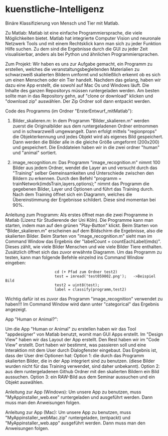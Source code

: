 # kuenstliche-Intelligenz

Binäre Klassifizierung von Mensch und Tier mit Matlab.

Zu Matlab:
Matlab ist eine einfache Programmiersprache, die viele Möglichkeiten bietet. Matlab hat integrierte Computer Vision und neuronale Netzwerk Tools und mit einem Rechtsklick kann man sich zu jeder Funktion Hilfe suchen. Zu dem sind die Ergebnisse durch die GUI zu jeder Zeit visualisierbar, anders als bei Python und ähnlichen Programmiersprachen. 

Zum Projekt:
Wir haben es uns zur Aufgabe gemacht, ein Programm zu erstellen, welches die veranstaltungsbegleitenden Materialien zu schwarzweiß skalierten Bildern umformt und schließlich erkennt ob es sich um einen Menschen oder ein Tier handelt. Nachdem das gelang, haben wir dazu eine App erstellt, die sowohl auf Mac Os und Windows läuft. Die Inhalte des ganzen Repositorys müssen runtergeladen werden. Am besten sollte man in das Repository gehn, auf "clone or download" klicken und "download zip" auswählen. Der Zip Ordner soll dann entpackt werden.

Code des Programms (im Ordner "ErsterEntwurf_mitMatlab"):
1) Bilder_skalieren.m:
In dem Programm "Bilder_skalieren.m" werden zuerst die Originalbilder aus dem runtergeladenen Ordner entnommen und in schwarzweiß umgewangelt. Dann erfolgt mittels "regionprops" die Objekterkennung und jedes Objekt wird als eigenes Bild gespeichert. Dann werden die Bilder alle in die gleiche Größe umgeformt (200x200) und gespeichert. Die Enddateien haben wir in die zwei ordner "human" und "animal" sortiert. 

2) image_recognition.m:
Das Programm "image_recognition.m" nimmt 100 Bilder aus jedem Ordner, wendet die Layer an und versucht durch das "Training" selber Gemeinsamkeiten und Unterschiede zwischen den Bildern zu erkennen. Durch den Befehl "programm = trainNetwork(imdsTrain,layers,options);" nimmt das Programm die gegebenen Bilder, Layer und Optionen und führt das Training durch. Nach dem Training öffnet sich ein Diagramm, welches die Übereinstimmung der Ergebnisse schildert. Diese sind momentan bei 90%. 

Anleitung zum Programm:
Als erstes öffnet man die zwei Programme in Matlab (Lizenz für Studierende der Uni Köln). Die Programme kann man starten, indem man auf den grünen "Play-Button" klickt. 
Beim Starten von "Bilder_skalieren.m" erscheinen auf dem Bildschirm die Ergebnisse, also die skalierten Bilder.
Beim Starten von "image_recognition.m" sieht man im Command Window das Ergebnis der "labelCount = countEachLabel(imds)". Dieses zählt, wie viele Bilder Menschen und wie viele Bilder Tiere enthalten. Zusätzlich öffnet sich das zuvor erwähnte Diagramm.
Um das Programm zu testen, kann man folgende Befehle einzelnd ins Command Window eingeben:
                          
                          cd (+ Pfad zum Ordner test2)  
                          test = imread('test059002.png');   ->Beispiel Bild
                          test2 = uint8(test);  
                          label = classify(programm,test2) 
                          
Wichtig dafür ist es zuvor das Programm "image_recognition" verwendet zu haben!!! 
Im Command Window wird dann unter "categorical" das Ergebnis angezeigt.

App "Human or Animal?":

Um die App "Human or Animal" zu erstellen haben wir das Tool "appdesigner" von Matlab benutzt, womit man GUI Apps erstellt. Im "Design View" haben wir das Layout der App erstellt. Den Rest haben wir im "Code View" erstellt. Dort haben wir bestimmt, was passieren soll und eine Interaktion mit dem User durch Dialogfenster eingebaut. Das Ergebnis ist, dass der User drei Optionen hat: 
Option 1: die durch das Programm skalierten Bilder, die in der App integriert sind zu benutzen. (diese Bilder wurden nicht für das Training verwendet, sind daher unbekannt).
Option 2: aus dem runtergeladenen Github Ordner mit den skalierten Bildern ein Bild aussuchen.
Option 3: ein RAW-Bild aus dem Seminar aussuchen und ein Objekt auswählen.

Anleitung zur App (Windows):
Um unsere App zu benutzen, muss "MyAppinstaller_web.exe" runtergeladen und ausgeführt werden. Dann muss man den Anweisungen folgen. 

Anleitung zur App (Mac):
Um unsere App zu benutzen, muss "MyAppinstaller_webMac.zip" runtergeladen, (entpackt) und "MyAppinstaller_web.app" ausgeführt werden. Dann muss man den Anweisungen folgen.

